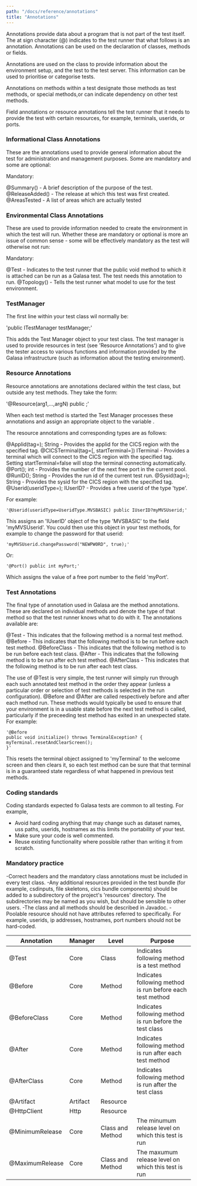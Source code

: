 ```yaml
---
path: "/docs/reference/annotations"
title: "Annotations"
---
```


Annotations provide data about a program that is not part of the test itself. The at sign character (@) indicates to the test runner that what follows is an annotation. Annotations can be used on the declaration of classes, methods or fields.

Annotations are used on the class to provide information about the environment setup, and the test to the test server. This information can be used to prioritise or categorise tests. 

Annotations on methods within a test designate those methods as test methods, or special methods,or can indicate dependency on other test methods. 

Field annotations or resource annotations tell the test runner that it needs to 
provide the test with certain resources, for example, terminals, userids, or ports.

### Informational Class Annotations

These are the annotations used to provide general information about the test for administration and management purposes. Some are mandatory and some are optional:

Mandatory:

@Summary(<String summary>) - A brief description of the purpose of the test.
@ReleaseAdded(<release>) - The release at which this test was first created.
@AreasTested - A list of areas which are actually tested 


### Environmental Class Annotations


These are used to provide information needed to create the environment in which the test will run.  Whether these are mandatory or optional is more an issue of common sense - some will be effectively mandatory as the test will otherwise not run:

Mandatory:

@Test - Indicates to the test runner that the public void method to which it is attached can be run as a Galasa test. The test needs this annotation to run. 
@Topology(<String topology>) - Tells the test runner what model to use for the test environment. 


### TestManager

The first line within your test class wil normally be:

'public ITestManager testManager;'

This adds the Test Manager object to your test class. The test manager is used to provide resources in test (see 'Resource Annotations') and to give the tester access to various functions and information provided by the Galasa infrastructure (such as information about the testing environment).


### Resource Annotations

Resource annotations are annotations declared within the test class, but outside any test methods. They take the form:

'@Resource(arg1,...,argN) public <type> <field>;'

When each test method is started the Test Manager processes these annotations and assign an appropriate object to the variable <field>. 

The resource annotations and corresponding types are as follows:

@Applid(tag=<String tag>); String - Provides the applid for the CICS region with the specified tag.
@CICSTerminal(tag=<String tag>[, startTerminal=<boolean startTerminal>]) ITerminal - Provides a terminal which will connect to the CICS region with the specified tag. Setting startTerminal=false will stop the terminal connecting automatically.
@Port(); int - Provides the number of the next free port in the current pool.
@RunID(); String - Provides the run id of the current test run.
@Sysid(tag=<String tag>); String - Provides the sysid for the CICS region with the specified tag.
@Userid(useridType=<UseridType type>); IUserID? - Provides a free userid of the type 'type'.

For example:
```
'@Userid(useridType=UseridType.MVSBASIC) public IUserID?myMVSUserid;'
```
This assigns an 'IUserID' object of the type 'MVSBASIC' to the field 'myMVSUserid'. You could then use this object in your test methods, for example to change the password for that userid:
```
'myMVSUserid.changePassword("NEWPW0RD", true);'
```
Or:
```
'@Port() public int myPort;'
```
Which assigns the value of a free port number to the field 'myPort'. 

### Test Annotations

The final type of annotation used in Galasa are the method annotations. These are declared on individual methods and denote the type of that method so that the test runner knows what to do with it. The annotations available are:

@Test - This indicates that the following method is a normal test method.
@Before - This indicates that the following method is to be run before each test method.
@BeforeClass - This indicates that the following method is to be run before each test class.
@After - This indicates that the following method is to be run after ech test method.
@AfterClass - This indicates that the following method is to be run after each test class.


The use of @Test is very simple, the test runner will simply run through each such annotated test method in the order they appear (unless a particular order or selection of test methods is selected in the run configuration).
@Before and @After are called respectively before and after each method run. These methods would typically be used to ensure that your environment is in a usable state before the next test method is called, particularly if the preceeding test method has exited in an unexpected state. For example:

```
'@Before
public void initialize() throws TerminalException? {
myTerminal.resetAndClearScreen();
}'
```

This resets the terminal object assigned to 'myTerminal' to the welcome screen and then clears it, so each test method can be sure that that terminal is in a guaranteed state regardless of what happened in previous test methods.

### Coding standards

Coding standards expected fo Galasa tests are common to all testing. For example, 
- Avoid hard coding anything that may change such as dataset names, uss paths, userids, hostnames as this  limits the portability of your test.
- Make sure your code is well commented.
- Reuse existing functionality where possible rather than writing it from scratch.


### Mandatory practice

-Correct headers and the mandatory class annotations must be included in every test class.
-Any additional resources provided in the test bundle (for example, csdinputs, file skeletons, cics bundle components) should be added to a subdirectory of the project's 'resources' directory. The subdirectories may be named as you wish, but should be sensible to other users.
-The class and all methods should be described in Javadoc.
-Poolable resource should not have attributes referred to specifically. For example, userids, ip addresses, hostnames, port numbers should not be hard-coded. 

Annotation | Manager  | Level  | Purpose
--------|--------|--------|--------
@Test  | Core | Class | Indicates following method is a test method
@Before | Core | Method | Indicates following method is run before each test method
@BeforeClass | Core | Method | Indicates following method is run before the test class
@After | Core | Method | Indicates following method is run after each test method
@AfterClass | Core | Method | Indicates following method is run after the test class
@Artifact | Artifact | Resource | 
@HttpClient | Http | Resource |
@MinimumRelease | Core | Class and Method | The minumum release level on which this test is run
@MaximumRelease | Core | Class and Method | The maxumum release level on which this test is run
